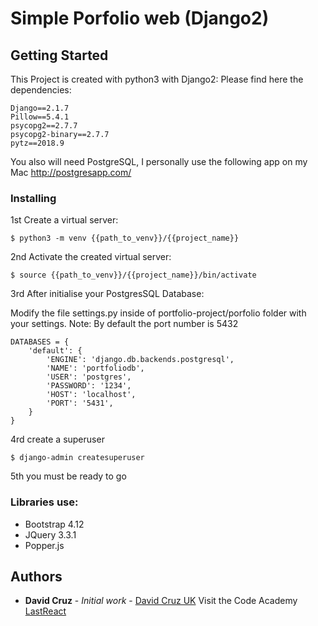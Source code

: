 # Simple Porfolio web (Django2)

## Getting Started
This Project is created with python3 with Django2:
Please find here the dependencies:
```
Django==2.1.7
Pillow==5.4.1
psycopg2==2.7.7
psycopg2-binary==2.7.7
pytz==2018.9
```
You also will need PostgreSQL, I personally use the following app on my Mac
http://postgresapp.com/

### Installing
1st Create a virtual server:
```
$ python3 -m venv {{path_to_venv}}/{{project_name}}
```
2nd Activate the created virtual server:
```
$ source {{path_to_venv}}/{{project_name}}/bin/activate
```
3rd After initialise your PostgresSQL Database:

Modify the file settings.py inside of portfolio-project/porfolio folder with your settings.
Note: By default the port number is 5432
```
DATABASES = {
    'default': {
        'ENGINE': 'django.db.backends.postgresql',
        'NAME': 'portfoliodb',
        'USER': 'postgres',
        'PASSWORD': '1234',
        'HOST': 'localhost',
        'PORT': '5431',
    }
}
```
4rd create a superuser
```
$ django-admin createsuperuser
```

5th you must be ready to go

### Libraries use:
- Bootstrap 4.12
- JQuery 3.3.1
- Popper.js 

## Authors
* **David Cruz** - *Initial work* - [David Cruz UK](https://www.davidcruz.co.uk)
Visit the Code Academy [LastReact](https://www.lastreact.com)